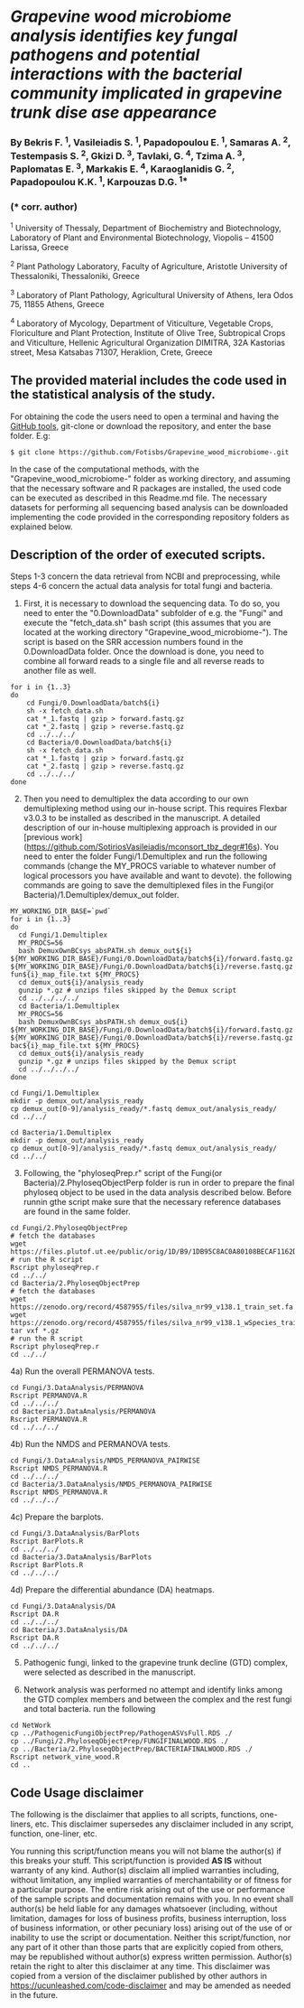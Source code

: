 # ***Grapevine wood microbiome analysis identifies key fungal pathogens and potential interactions with the bacterial community implicated in grapevine trunk dise ase appearance***
### By Bekris F. <sup>1</sup>, Vasileiadis S. <sup>1</sup>, Papadopoulou E. <sup>1</sup>, Samaras A. <sup>2</sup>, Testempasis S. <sup>2</sup>, Gkizi D. <sup>3</sup>, Tavlaki, G. <sup>4</sup>, Tzima A. <sup>3</sup>, Paplomatas E. <sup>3</sup>, Markakis E. <sup>4</sup>, Karaoglanidis G. <sup>2</sup>, Papadopoulou K.K. <sup>1</sup>, Karpouzas D.G. <sup>1*</sup>

### (\* corr. author)


<sup>1</sup> University of Thessaly, Department of Biochemistry and Biotechnology, Laboratory of Plant and Environmental Biotechnology, Viopolis – 41500 Larissa, Greece

<sup>2</sup> Plant Pathology Laboratory, Faculty of Agriculture, Aristotle University of Thessaloniki, Thessaloniki, Greece

<sup>3</sup> Laboratory of Plant Pathology, Agricultural University of Athens, Iera Odos 75, 11855 Athens, Greece

<sup>4</sup> Laboratory of Mycology, Department of Viticulture, Vegetable Crops, Floriculture and Plant Protection, Institute of Olive Tree, Subtropical Crops and Viticulture, Hellenic Agricultural Organization DIMITRA, 32A Kastorias street, Mesa Katsabas 71307, Heraklion, Crete, Greece



## The provided material includes the code used in the statistical analysis of the study.

For obtaining the code the users need to open a terminal and having the [GitHub tools](https://github.com/git-guides/install-git), git-clone or download the repository, and enter the base folder. E.g:

```
$ git clone https://github.com/Fotisbs/Grapevine_wood_microbiome-.git
```

In the case of the computational methods, with the "Grapevine_wood_microbiome-" folder as working directory, and assuming that the necessary software and R packages are installed, the used code can be executed as described in this Readme.md file. The necessary datasets for performing all sequencing based analysis can be downloaded implementing the code provided in the corresponding repository folders as explained below.

## Description of the order of executed scripts.

Steps 1-3 concern the data retrieval from NCBI and preprocessing, while steps 4-6 concern the actual data analysis for total fungi and bacteria. 

1) First, it is necessary to download the sequencing data.
To do so, you need to enter the "0.DownloadData" subfolder of e.g. the "Fungi" and execute the "fetch_data.sh" bash script (this assumes that you are located at the working directory "Grapevine_wood_microbiome-").
The script is based on the SRR accession numbers found in the 0.DownloadData folder.
Once the download is done, you need to combine all forward reads to a single file and all reverse reads to another file as well.
```
for i in {1..3}
do
	cd Fungi/0.DownloadData/batch${i}
	sh -x fetch_data.sh
	cat *_1.fastq | gzip > forward.fastq.gz
	cat *_2.fastq | gzip > reverse.fastq.gz
	cd ../../../
	cd Bacteria/0.DownloadData/batch${i}
	sh -x fetch_data.sh
	cat *_1.fastq | gzip > forward.fastq.gz
	cat *_2.fastq | gzip > reverse.fastq.gz
	cd ../../../
done
```

2) Then you need to demultiplex the data according to our own demultiplexing method using our in-house script.
This requires Flexbar v3.0.3 to be installed as described in the manuscript.
A detailed description of our in-house multiplexing approach is provided in our [previous work] (https://github.com/SotiriosVasileiadis/mconsort_tbz_degr#16s).
You need to enter the folder Fungi/1.Demultiplex and run the following commands (change the MY_PROCS variable to whatever number of logical processors you have available and want to devote).
the following commands are going to save the demultiplexed files in the Fungi(or Bacteria)/1.Demultiplex/demux_out folder.
```
MY_WORKING_DIR_BASE=`pwd`
for i in {1..3}
do
  cd Fungi/1.Demultiplex
  MY_PROCS=56
  bash DemuxOwnBCsys_absPATH.sh demux_out${i} ${MY_WORKING_DIR_BASE}/Fungi/0.DownloadData/batch${i}/forward.fastq.gz ${MY_WORKING_DIR_BASE}/Fungi/0.DownloadData/batch${i}/reverse.fastq.gz fun${i}_map_file.txt ${MY_PROCS}
  cd demux_out${i}/analysis_ready
  gunzip *.gz # unzips files skipped by the Demux script
  cd ../../../../
  cd Bacteria/1.Demultiplex
  MY_PROCS=56
  bash DemuxOwnBCsys_absPATH.sh demux_ou${i} ${MY_WORKING_DIR_BASE}/Fungi/0.DownloadData/batch${i}/forward.fastq.gz ${MY_WORKING_DIR_BASE}/Fungi/0.DownloadData/batch${i}/reverse.fastq.gz bac${i}_map_file.txt ${MY_PROCS}
  cd demux_out${i}/analysis_ready
  gunzip *.gz # unzips files skipped by the Demux script
  cd ../../../../
done

cd Fungi/1.Demultiplex
mkdir -p demux_out/analysis_ready
cp demux_out[0-9]/analysis_ready/*.fastq demux_out/analysis_ready/
cd ../../

cd Bacteria/1.Demultiplex
mkdir -p demux_out/analysis_ready
cp demux_out[0-9]/analysis_ready/*.fastq demux_out/analysis_ready/
cd ../../
```
3) Following, the "phyloseqPrep.r" script of the Fungi(or Bacteria)/2.PhyloseqObjectPerp folder is run in order to prepare the final phyloseq object to be used in the data analysis described below. Before runnin gthe script make sure that the necessary reference databases are found in the same folder.
```
cd Fungi/2.PhyloseqObjectPrep
# fetch the databases
wget https://files.plutof.ut.ee/public/orig/1D/B9/1DB95C8AC0A80108BECAF1162D761A8D379AF43E2A4295A3EF353DD1632B645B.gz
# run the R script
Rscript phyloseqPrep.r
cd ../../
cd Bacteria/2.PhyloseqObjectPrep
# fetch the databases
wget https://zenodo.org/record/4587955/files/silva_nr99_v138.1_train_set.fa.gz
wget https://zenodo.org/record/4587955/files/silva_nr99_v138.1_wSpecies_train_set.fa.gz
tar vxf *.gz
# run the R script
Rscript phyloseqPrep.r
cd ../../
```
4a) Run the overall PERMANOVA tests.
```
cd Fungi/3.DataAnalysis/PERMANOVA
Rscript PERMANOVA.R
cd ../../../
cd Bacteria/3.DataAnalysis/PERMANOVA
Rscript PERMANOVA.R
cd ../../../
```
4b) Run the NMDS and PERMANOVA tests.
```
cd Fungi/3.DataAnalysis/NMDS_PERMANOVA_PAIRWISE
Rscript NMDS_PERMANOVA.R
cd ../../../
cd Bacteria/3.DataAnalysis/NMDS_PERMANOVA_PAIRWISE
Rscript NMDS_PERMANOVA.R
cd ../../../
```
4c) Prepare the barplots.
```
cd Fungi/3.DataAnalysis/BarPlots
Rscript BarPlots.R
cd ../../../
cd Bacteria/3.DataAnalysis/BarPlots
Rscript BarPlots.R
cd ../../../
```
4d) Prepare the differential abundance (DA) heatmaps.
```
cd Fungi/3.DataAnalysis/DA
Rscript DA.R
cd ../../../
cd Bacteria/3.DataAnalysis/DA
Rscript DA.R
cd ../../../
```

5) Pathogenic fungi, linked to the grapevine trunk decline (GTD) complex, were selected as described in the manuscript.

6) Network analysis was performed no attempt and identify links among the GTD complex members and between the complex and the rest fungi and total bacteria. run the following

```
cd NetWork
cp ../PathogenicFungiObjectPrep/PathogenASVsFull.RDS ./
cp ../Fungi/2.PhyloseqObjectPrep/FUNGIFINALWOOD.RDS ./
cp ../Bacteria/2.PhyloseqObjectPrep/BACTERIAFINALWOOD.RDS ./
Rscript network_vine_wood.R
cd ..
```


## Code Usage disclaimer<a name="disclaimer"></a>

The following is the disclaimer that applies to all scripts, functions, one-liners, etc. This disclaimer supersedes any disclaimer included in any script, function, one-liner, etc.

You running this script/function means you will not blame the author(s) if this breaks your stuff. This script/function is provided **AS IS** without warranty of any kind. Author(s) disclaim all implied warranties including, without limitation, any implied warranties of merchantability or of fitness for a particular purpose. The entire risk arising out of the use or performance of the sample scripts and documentation remains with you. In no event shall author(s) be held liable for any damages whatsoever (including, without limitation, damages for loss of business profits, business interruption, loss of business information, or other pecuniary loss) arising out of the use of or inability to use the script or documentation. Neither this script/function, nor any part of it other than those parts that are explicitly copied from others, may be republished without author(s) express written permission. Author(s) retain the right to alter this disclaimer at any time. This disclaimer was copied from a version of the disclaimer published by other authors in https://ucunleashed.com/code-disclaimer and may be amended as needed in the future.


